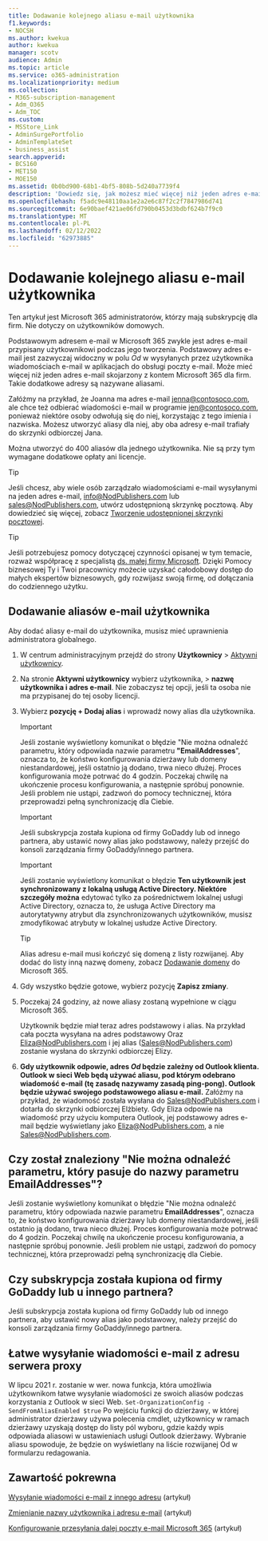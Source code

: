 ```yaml
---
title: Dodawanie kolejnego aliasu e-mail użytkownika
f1.keywords:
- NOCSH
ms.author: kwekua
author: kwekua
manager: scotv
audience: Admin
ms.topic: article
ms.service: o365-administration
ms.localizationpriority: medium
ms.collection:
- M365-subscription-management
- Adm_O365
- Adm_TOC
ms.custom:
- MSStore_Link
- AdminSurgePortfolio
- AdminTemplateSet
- business_assist
search.appverid:
- BCS160
- MET150
- MOE150
ms.assetid: 0b0bd900-68b1-4bf5-808b-5d240a7739f4
description: 'Dowiedz się, jak możesz mieć więcej niż jeden adres e-mail nazywany aliasem e-mail skojarzonym z Microsoft 365 dla firm. '
ms.openlocfilehash: f5adc9e48110aa1e2a2e6c87f2c2f7847986d741
ms.sourcegitcommit: 6e90baef421ae06fd790b0453d3bdbf624b7f9c0
ms.translationtype: MT
ms.contentlocale: pl-PL
ms.lasthandoff: 02/12/2022
ms.locfileid: "62973885"
---
```

# <a name="add-another-email-alias-for-a-user"></a>Dodawanie kolejnego aliasu e-mail użytkownika
  
Ten artykuł jest Microsoft 365 administratorów, którzy mają subskrypcję dla firm. Nie dotyczy on użytkowników domowych.
  
Podstawowym adresem e-mail w Microsoft 365 zwykle jest adres e-mail przypisany użytkownikowi podczas jego tworzenia. Podstawowy adres e-mail jest zazwyczaj widoczny w polu  *Od*  w wysyłanych przez użytkownika wiadomościach e-mail w aplikacjach do obsługi poczty e-mail. Może mieć więcej niż jeden adres e-mail skojarzony z kontem Microsoft 365 dla firm. Takie dodatkowe adresy są nazywane aliasami. 
  
Załóżmy na przykład, że Joanna ma adres e-mail jenna@contosoco.com, ale chce też odbierać wiadomości e-mail w programie jen@contosoco.com, ponieważ niektóre osoby odwołują się do niej, korzystając z tego imienia i nazwiska. Możesz utworzyć aliasy dla niej, aby oba adresy e-mail trafiały do skrzynki odbiorczej Jana.
  
Można utworzyć do 400 aliasów dla jednego użytkownika. Nie są przy tym wymagane dodatkowe opłaty ani licencje.
  
> [!Tip]
> Jeśli chcesz, aby wiele osób zarządzało wiadomościami e-mail wysyłanymi na jeden adres e-mail, info@NodPublishers.com lub sales@NodPublishers.com, utwórz udostępnioną skrzynkę pocztową. Aby dowiedzieć się więcej, zobacz [Tworzenie udostępnionej skrzynki pocztowej](create-a-shared-mailbox.md).

> [!TIP]
> Jeśli potrzebujesz pomocy dotyczącej czynności opisanej w tym temacie, rozważ współpracę z specjalistą [ds. małej firmy Microsoft](https://go.microsoft.com/fwlink/?linkid=2186871). Dzięki Pomocy biznesowej Ty i Twoi pracownicy możecie uzyskać całodobowy dostęp do małych ekspertów biznesowych, gdy rozwijasz swoją firmę, od dołączania do codziennego użytku.
  
## <a name="add-email-aliases-to-a-user"></a>Dodawanie aliasów e-mail użytkownika

Aby dodać aliasy e-mail do użytkownika, musisz mieć uprawnienia administratora globalnego.

1. W centrum administracyjnym przejdź do strony **Użytkownicy** \> <a href="https://go.microsoft.com/fwlink/p/?linkid=834822" target="_blank">Aktywni użytkownicy</a>.

2. Na stronie **Aktywni użytkownicy** wybierz użytkownika, > **nazwę użytkownika i adres e-mail**. Nie zobaczysz tej opcji, jeśli ta osoba nie ma przypisanej do tej osoby licencji. 
    
3. Wybierz **pozycję + Dodaj alias** i wprowadź nowy alias dla użytkownika.   
    
    > [!Important] 
    > Jeśli zostanie wyświetlony komunikat o błędzie "Nie można odnaleźć parametru, który odpowiada nazwie parametru **"EmailAddresses**", oznacza to, że koństwo konfigurowania dzierżawy lub domeny niestandardowej, jeśli ostatnio ją dodano, trwa nieco dłużej. Proces konfigurowania może potrwać do 4 godzin. Poczekaj chwilę na ukończenie procesu konfigurowania, a następnie spróbuj ponownie. Jeśli problem nie ustąpi, zadzwoń do pomocy technicznej, która przeprowadzi pełną synchronizację dla Ciebie.
    
  
    > [!IMPORTANT]
    > Jeśli subskrypcja została kupiona od firmy GoDaddy lub od innego partnera, aby ustawić nowy alias jako podstawowy, należy przejść do konsoli zarządzania firmy GoDaddy/innego partnera. 


   > [!IMPORTANT]
   >  Jeśli zostanie wyświetlony komunikat o błędzie **Ten użytkownik jest synchronizowany z lokalną usługą Active Directory. Niektóre szczegóły można** edytować tylko za pośrednictwem lokalnej usługi Active Directory, oznacza to, że usługa Active Directory ma autorytatywny atrybut dla zsynchronizowanych użytkowników, musisz zmodyfikować atrybuty w lokalnej usłudze Active Directory.
  
    > [!TIP]
    > Alias adresu e-mail musi kończyć się domeną z listy rozwijanej. Aby dodać do listy inną nazwę domeny, zobacz [Dodawanie domeny](../setup/add-domain.md) do Microsoft 365. 
  
     
5. Gdy wszystko będzie gotowe, wybierz pozycję **Zapisz zmiany**.
    
6. Poczekaj 24 godziny, aż nowe aliasy zostaną wypełnione w ciągu Microsoft 365.
    
    Użytkownik będzie miał teraz adres podstawowy i alias. Na przykład cała poczta wysyłana na adres podstawowy Oraz Eliza@NodPublishers.com i jej alias (Sales@NodPublishers.com) zostanie wysłana do skrzynki odbiorczej Elizy.
    
  
7. **Gdy użytkownik odpowie, adres *Od* będzie zależny od Outlook klienta. Outlook w sieci Web będą używać aliasu, pod którym odebrano wiadomość e-mail (tę zasadę nazywamy zasadą ping-pong). Outlook będzie używać swojego podstawowego aliasu e-mail.** Załóżmy na przykład, że wiadomość została wysłana do Sales@NodPublishers.com i dotarła do skrzynki odbiorczej Elżbiety. Gdy Eliza odpowie na wiadomość przy użyciu komputera Outlook, jej podstawowy adres e-mail będzie wyświetlany jako Eliza@NodPublishers.com, a nie Sales@NodPublishers.com.
    
## <a name="did-you-get-a-parameter-cannot-be-found-that-matches-parameter-name-emailaddresses"></a>Czy został znaleziony "Nie można odnaleźć parametru, który pasuje do nazwy parametru EmailAddresses"?

Jeśli zostanie wyświetlony komunikat o błędzie "Nie można odnaleźć parametru, który odpowiada nazwie parametru **EmailAddresses**", oznacza to, że koństwo konfigurowania dzierżawy lub domeny niestandardowej, jeśli ostatnio ją dodano, trwa nieco dłużej. Proces konfigurowania może potrwać do 4 godzin. Poczekaj chwilę na ukończenie procesu konfigurowania, a następnie spróbuj ponownie. Jeśli problem nie ustąpi, zadzwoń do pomocy technicznej, która przeprowadzi pełną synchronizację dla Ciebie.
  
## <a name="did-you-purchase-your-subscription-from-godaddy-or-another-partner"></a>Czy subskrypcja została kupiona od firmy GoDaddy lub u innego partnera?


Jeśli subskrypcja została kupiona od firmy GoDaddy lub od innego partnera, aby ustawić nowy alias jako podstawowy, należy przejść do konsoli zarządzania firmy GoDaddy/innego partnera.

## <a name="sending-email-from-the-proxy-address-easily"></a>Łatwe wysyłanie wiadomości e-mail z adresu serwera proxy

W lipcu 2021 r. zostanie w wer. nowa funkcja, która umożliwia użytkownikom łatwe wysyłanie wiadomości ze swoich aliasów podczas korzystania z Outlook w sieci Web. `Set-OrganizationConfig -SendFromAliasEnabled $true` Po wejściu funkcji do dzierżawy, w której administrator dzierżawy używa polecenia cmdlet, użytkownicy w ramach dzierżawy uzyskają dostęp do listy pól wyboru, gdzie każdy wpis odpowiada aliasowi w ustawieniach usługi Outlook dzierżawy. Wybranie aliasu spowoduje, że będzie on wyświetlany na liście rozwijanej Od w formularzu redagowania.
  
## <a name="related-content"></a>Zawartość pokrewna

[Wysyłanie wiadomości e-mail z innego adresu](https://support.microsoft.com/office/ccba89cb-141c-4a36-8c56-6d16a8556d2e) (artykuł)

[Zmienianie nazwy użytkownika i adresu e-mail](../add-users/change-a-user-name-and-email-address.md) (artykuł)

[Konfigurowanie przesyłania dalej poczty e-mail Microsoft 365](configure-email-forwarding.md) (artykuł)
